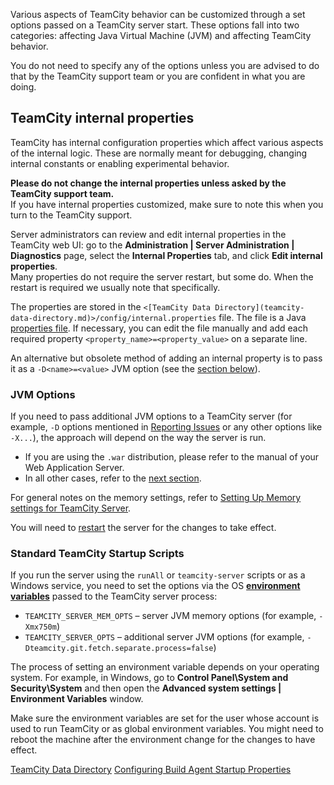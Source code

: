 [//]: # (title: Configuring TeamCity Server Startup Properties)
[//]: # (auxiliary-id: Configuring TeamCity Server Startup Properties)

Various aspects of TeamCity behavior can be customized through a set options passed on a TeamCity server start. These options fall into two categories: affecting Java Virtual Machine (JVM) and affecting TeamCity behavior.

<note>

You do not need to specify any of the options unless you are advised to do that by the TeamCity support team or you are confident in what you are doing.
</note>

## TeamCity internal properties 

TeamCity has internal configuration properties which affect various aspects of the internal logic. These are normally meant for debugging, changing internal constants or enabling experimental behavior.

__Please do not change the internal properties unless asked by the TeamCity support team.__   
If you have internal properties customized, make sure to note this when you turn to the TeamCity support.

Server administrators can review and edit internal properties in the TeamCity web UI: go to the __Administration | Server Administration | Diagnostics__ page, select the __Internal Properties__ tab, and click __Edit internal properties__.   
Many properties do not require the server restart, but some do. When the restart is required we usually note that specifically.

The properties are stored in the `<[TeamCity Data Directory](teamcity-data-directory.md)>/config/internal.properties` file. The file is a Java [properties file](http://en.wikipedia.org/wiki/.properties). If necessary, you can edit the file manually and add each required property `<property_name>=<property_value>` on a separate line.

An alternative but obsolete method of adding an internal property is to pass it as a `-D<name>=<value>` JVM option (see the [section below](#JVM+Options)).

### JVM Options

If you need to pass additional JVM options to a TeamCity server (for example, `-D` options mentioned in [Reporting Issues](reporting-issues.md) or any other options like `-X...`), the approach will depend on the way the server is run.

* If you are using the `.war` distribution, please refer to the manual of your Web Application Server.    
* In all other cases, refer to the [next section](#Standard+TeamCity+Startup+Scripts).

For general notes on the memory settings, refer to [Setting Up Memory settings for TeamCity Server](installing-and-configuring-the-teamcity-server.md#Setting+Up+Memory+settings+for+TeamCity+Server).

You will need to [restart](installing-and-configuring-the-teamcity-server.md#Starting+TeamCity+server) the server for the changes to take effect.

### Standard TeamCity Startup Scripts

If you run the server using the `runAll` or `teamcity-server` scripts or as a Windows service, you need to set the options via the OS __[environment variables](http://en.wikipedia.org/wiki/Environment_variable)__ passed to the TeamCity server process:
* `TEAMCITY_SERVER_MEM_OPTS` – server JVM memory options (for example, `-Xmx750m`)
* `TEAMCITY_SERVER_OPTS` – additional server JVM options (for example, `-Dteamcity.git.fetch.separate.process=false`)

The process of setting an environment variable depends on your operating system. For example, in Windows, go to __Control Panel\System and Security\System__ and then open the __Advanced system settings | Environment Variables__ window.

Make sure the environment variables are set for the user whose account is used to run TeamCity or as global environment variables. You might need to reboot the machine after the environment change for the changes to have effect.

 <seealso>
        <category ref="concepts">
            <a href="teamcity-data-directory.md">TeamCity Data Directory</a>
        </category>
        <category ref="admin-guide">
            <a href="configuring-build-agent-startup-properties.md">Configuring Build Agent Startup Properties</a>
        </category>
</seealso>

